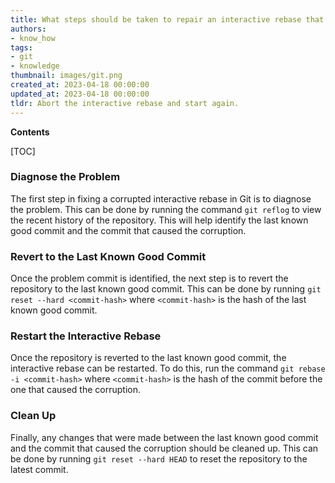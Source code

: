 ```yaml
---
title: What steps should be taken to repair an interactive rebase that has been corrupted?
authors:
- know_how
tags:
- git
- knowledge
thumbnail: images/git.png
created_at: 2023-04-18 00:00:00
updated_at: 2023-04-18 00:00:00
tldr: Abort the interactive rebase and start again.
---
```


**Contents**

[TOC]

### Diagnose the Problem

The first step in fixing a corrupted interactive rebase in Git is to diagnose the problem. This can be done by running the command `git reflog` to view the recent history of the repository. This will help identify the last known good commit and the commit that caused the corruption.

### Revert to the Last Known Good Commit

Once the problem commit is identified, the next step is to revert the repository to the last known good commit. This can be done by running `git reset --hard <commit-hash>` where `<commit-hash>` is the hash of the last known good commit.

### Restart the Interactive Rebase

Once the repository is reverted to the last known good commit, the interactive rebase can be restarted. To do this, run the command `git rebase -i <commit-hash>` where `<commit-hash>` is the hash of the commit before the one that caused the corruption.

### Clean Up

Finally, any changes that were made between the last known good commit and the commit that caused the corruption should be cleaned up. This can be done by running `git reset --hard HEAD` to reset the repository to the latest commit.
